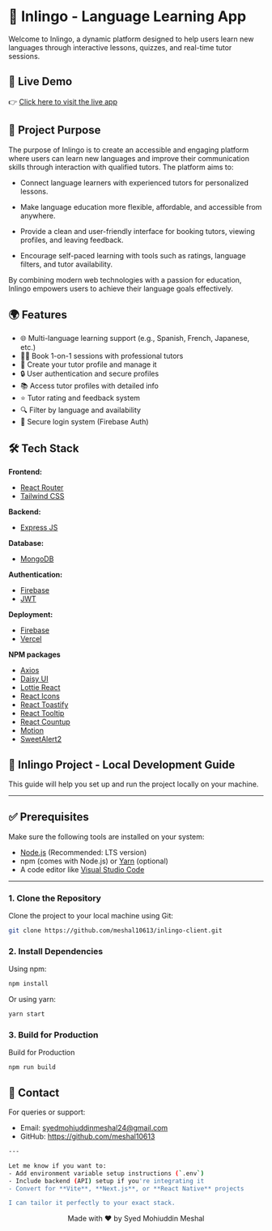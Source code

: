 # 🧠 Inlingo - Language Learning App
Welcome to Inlingo, a dynamic platform designed to help users learn new languages through interactive lessons, quizzes, and real-time tutor sessions.

## 🚀 Live Demo
👉 [Click here to visit the live app](https://assignment-11-inlingo.web.app/)

## 🎯 Project Purpose
The purpose of Inlingo is to create an accessible and engaging platform where users can learn new languages and improve their communication skills through interaction with qualified tutors. The platform aims to:

- Connect language learners with experienced tutors for personalized lessons.

- Make language education more flexible, affordable, and accessible from anywhere.

- Provide a clean and user-friendly interface for booking tutors, viewing profiles, and leaving feedback.

- Encourage self-paced learning with tools such as ratings, language filters, and tutor availability.

By combining modern web technologies with a passion for education, Inlingo empowers users to achieve their language goals effectively.

## 🌍 Features

- 🌐 Multi-language learning support (e.g., Spanish, French, Japanese, etc.)
- 👨‍🏫 Book 1-on-1 sessions with professional tutors
- 🔔 Create your tutor profile and manage it
- 🔒 User authentication and secure profiles
- 📚 Access tutor profiles with detailed info
- ⭐ Tutor rating and feedback system
- 🔍 Filter by language and availability
- 🔐 Secure login system (Firebase Auth)

## 🛠️ Tech Stack

**Frontend:**
- [React Router](https://reactrouter.com/home)
- [Tailwind CSS](https://tailwindcss.com/)

**Backend:**
- [Express JS](https://expressjs.com/)

**Database:**
- [MongoDB](https://www.mongodb.com/)

**Authentication:**
- [Firebase](https://firebase.google.com/)
- [JWT](https://jwt.io/)

**Deployment:**

- [Firebase](https://firebase.google.com/)
- [Vercel](https://vercel.com/)

**NPM packages**

- [Axios](https://axios-http.com/)
- [Daisy UI](https://daisyui.com/)
- [Lottie React](https://www.npmjs.com/package/lottie-react)
- [React Icons](https://react-icons.github.io/react-icons/)
- [React Toastify](https://www.npmjs.com/package/react-toastify)
- [React Tooltip](https://www.npmjs.com/package/react-tooltip)
- [React Countup](https://www.npmjs.com/package/react-countup)
- [Motion](https://motion.dev/)
- [SweetAlert2](https://sweetalert2.github.io/#examples)


## 🚀 Inlingo Project - Local Development Guide

This guide will help you set up and run the project locally on your machine.

---

## ✅ Prerequisites

Make sure the following tools are installed on your system:

- [Node.js](https://nodejs.org/) (Recommended: LTS version)
- npm (comes with Node.js) or [Yarn](https://yarnpkg.com/) (optional)
- A code editor like [Visual Studio Code](https://code.visualstudio.com/)

---

### 1. Clone the Repository

Clone the project to your local machine using Git:

```bash
git clone https://github.com/meshal10613/inlingo-client.git
```

### 2. Install Dependencies

Using npm:

```bash
npm install
```

Or using yarn:

```bash
yarn start
```

### 3. Build for Production

Build for Production

```bash
npm run build
```

## 💬 Contact
For queries or support:

- Email: syedmohiuddinmeshal24@gmail.com
- GitHub: https://github.com/meshal10613


```bash
---

Let me know if you want to:
- Add environment variable setup instructions (`.env`)
- Include backend (API) setup if you're integrating it
- Convert for **Vite**, **Next.js**, or **React Native** projects

I can tailor it perfectly to your exact stack.
```

<p align="center">Made with ❤️ by Syed Mohiuddin Meshal</p>
